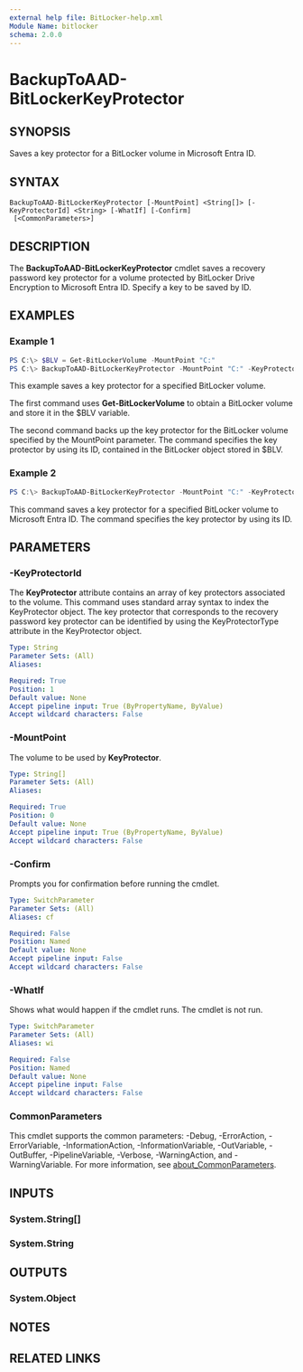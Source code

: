 ```yaml
---
external help file: BitLocker-help.xml
Module Name: bitlocker
schema: 2.0.0
---
```


# BackupToAAD-BitLockerKeyProtector

## SYNOPSIS
Saves a key protector for a BitLocker volume in Microsoft Entra ID.

## SYNTAX

```
BackupToAAD-BitLockerKeyProtector [-MountPoint] <String[]> [-KeyProtectorId] <String> [-WhatIf] [-Confirm]
 [<CommonParameters>]
```

## DESCRIPTION
The **BackupToAAD-BitLockerKeyProtector** cmdlet saves a recovery password key protector for a volume protected by BitLocker Drive Encryption to Microsoft Entra ID. Specify a key to be saved by ID.

## EXAMPLES

### Example 1
```powershell
PS C:\> $BLV = Get-BitLockerVolume -MountPoint "C:"
PS C:\> BackupToAAD-BitLockerKeyProtector -MountPoint "C:" -KeyProtectorId ($BLV.KeyProtector | Where-Object {$_.KeyProtectorType -eq "RecoveryPassword" }).KeyProtectorId

```

This example saves a key protector for a specified BitLocker volume.

The first command uses **Get-BitLockerVolume** to obtain a BitLocker volume and store it in the $BLV variable.

The second command backs up the key protector for the BitLocker volume specified by the MountPoint parameter. The command specifies the key protector by using its ID, contained in the BitLocker object stored in $BLV. 

### Example 2
```powershell
PS C:\> BackupToAAD-BitLockerKeyProtector -MountPoint "C:" -KeyProtectorId "{E2611001E-6AD0-4A08-BAAA-C9c031DB2AA6}"
```
This command saves a key protector for a specified BitLocker volume to Microsoft Entra ID. The command specifies the key protector by using its ID.

## PARAMETERS

### -KeyProtectorId
The **KeyProtector** attribute contains an array of key protectors associated to the volume. This command uses standard array syntax to index the KeyProtector object. The key protector that corresponds to the recovery password key protector can be identified by using the KeyProtectorType attribute in the KeyProtector object.


```yaml
Type: String
Parameter Sets: (All)
Aliases:

Required: True
Position: 1
Default value: None
Accept pipeline input: True (ByPropertyName, ByValue)
Accept wildcard characters: False
```

### -MountPoint
The volume to be used by **KeyProtector**.

```yaml
Type: String[]
Parameter Sets: (All)
Aliases:

Required: True
Position: 0
Default value: None
Accept pipeline input: True (ByPropertyName, ByValue)
Accept wildcard characters: False
```

### -Confirm
Prompts you for confirmation before running the cmdlet.

```yaml
Type: SwitchParameter
Parameter Sets: (All)
Aliases: cf

Required: False
Position: Named
Default value: None
Accept pipeline input: False
Accept wildcard characters: False
```

### -WhatIf
Shows what would happen if the cmdlet runs.
The cmdlet is not run.

```yaml
Type: SwitchParameter
Parameter Sets: (All)
Aliases: wi

Required: False
Position: Named
Default value: None
Accept pipeline input: False
Accept wildcard characters: False
```

### CommonParameters
This cmdlet supports the common parameters: -Debug, -ErrorAction, -ErrorVariable, -InformationAction, -InformationVariable, -OutVariable, -OutBuffer, -PipelineVariable, -Verbose, -WarningAction, and -WarningVariable. For more information, see [about_CommonParameters](https://go.microsoft.com/fwlink/?LinkID=113216).

## INPUTS

### System.String[]

### System.String

## OUTPUTS

### System.Object
## NOTES

## RELATED LINKS
